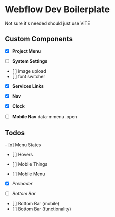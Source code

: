# Webflow Dev Boilerplate

Not sure it's needed should just use VITE

## Custom Components

- [x] **Project Menu**

- [ ] **System Settings**
- [ ] image upload
- [ ] font switcher

- [x] **Services Links**

- [x] **Nav**

- [x] **Clock**

- [ ] **Mobile Nav**
      data-mmenu
      .open

## Todos

- [x] Menu States

- [ ] Hovers

- [ ] Mobile Things

- [ ] Mobile Menu

- [x] _Preloader_

- [ ] _Bottom Bar_
- [ ] Bottom Bar (mobile)
- [ ] Bottom Bar (functionality)
